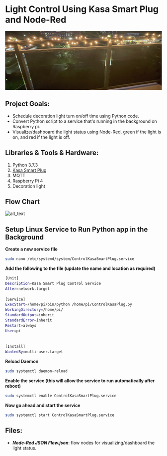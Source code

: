 # Light Control Using Kasa Smart Plug and Node-Red

![alt text](https://github.com/withabubaker/Light-Control/blob/master/img/IMG_JPG.jpeg)


## Project Goals:

- Schedule decoration light turn on/off time using Python code.
- Convert Python script to a service that's running in the background on Raspberry pi.
- Visualize/dashboard the light status using Node-Red, green if the light is on, and red if the light is off.


## Libraries & Tools & Hardware:

1. Python 3.7.3
2. [Kasa Smart Plug](https://www.kasasmart.com/us/products/smart-plugs)
3. MQTT
4. Raspberry Pi 4
6. Decoration light

## Flow Chart
![alt_text](https://github.com/withabubaker/Lighting-Control/blob/master/img/Lighting-Control-FlowChart.jpg)
## Setup Linux Service to Run Python app in the Background

**Create a new service file**

```bash
sudo nano /etc/systemd/system/ControlKasaSmartPlug.service
```

**Add the following to the file (update the name and location as required)**

```bash
[Unit]
Description=Kasa Smart Plug Control Service
After=network.target

[Service]
ExecStart=/home/pi/bin/python /home/pi/ControlKasaPlug.py
WorkingDirectory=/home/pi/
StandardOutput=inherit
StandardError=inherit
Restart=always
User=pi


[Install]
WantedBy=multi-user.target
```

**Reload Daemon**

```bash
sudo systemctl daemon-reload
```

**Enable the service (this will allow the service to run automatically after reboot)**

```bash
sudo systemctl enable ControlKasaSmartPlug.service
```

**Now go ahead and start the service**

```bash
sudo systemctl start ControlKasaSmartPlug.service
```


## Files:
- ***Node-Red JSON Flow.json***: flow nodes for visualizing/dashboard the light status.
